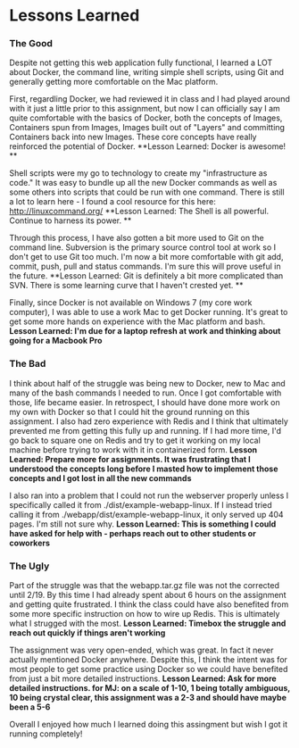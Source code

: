 # Lessons Learned #

### The Good ###

Despite not getting this web application fully functional, I learned a LOT about Docker, the command line, writing simple shell scripts, using Git and generally getting more comfortable on the Mac platform. 

First, regardling Docker, we had reviewed it in class and I had played around with it just a little prior to this assignment, but now I can officially say I am quite comfortable with the basics of Docker, both the concepts of Images, Containers spun from Images, Images built out of "Layers" and committing Containers back into new Images. These core concepts have really reinforced the potential of Docker. 
**Lesson Learned: Docker is awesome! **

Shell scripts were my go to technology to create my "infrastructure as code." It was easy to bundle up all the new Docker commands as well as some others into scripts that could be run with one command. There is still a lot to learn here - I found a cool resource for this here: http://linuxcommand.org/
**Lesson Learned: The Shell is all powerful. Continue to harness its power. **

Through this process, I have also gotten a bit more used to Git on the command line. Subversion is the primary source control tool at work so I don't get to use Git too much. I'm now a bit more comfortable with git add, commit, push, pull and status commands. I'm sure this will prove useful in the future. 
**Lesson Learned: Git is definitely a bit more complicated than SVN. There is some learning curve that I haven't crested yet. **

Finally, since Docker is not available on Windows 7 (my core work computer), I was able to use a work Mac to get Docker running. It's great to get some more hands on experience with the Mac platform and bash.
**Lesson Learned: I'm due for a laptop refresh at work and thinking about going for a Macbook Pro** 

### The Bad ###

I think about half of the struggle was being new to Docker, new to Mac and many of the bash commands I needed to run. Once I got comfortable with those, life became easier. In retrospect, I should have done more work on my own with Docker so that I could hit the ground running on this assignment. I also had zero experience with Redis and I think that ultimately prevented me from getting this fully up and running. If I had more time, I'd go back to square one on Redis and try to get it working on my local machine before trying to work with it in containerized form. 
**Lesson Learned: Prepare more for assignments. It was frustrating that I understood the concepts long before I masted how to implement those concepts and I got lost in all the new commands**

I also ran into a problem that I could not run the webserver properly unless I specifically called it from ./dist/example-webapp-linux. If I instead tried calling it from ./webapp/dist/example-webapp-linux, it only served up 404 pages. I'm still not sure why. 
**Lesson Learned: This is something I could have asked for help with - perhaps reach out to other students or coworkers**

### The Ugly ###

Part of the struggle was that the webapp.tar.gz file was not the corrected until 2/19. By this time I had already spent about 6 hours on the assignment and getting quite frustrated. I think the class could have also benefited from some more specific instruction on how to wire up Redis. This is ultimately what I strugged with the most. 
**Lesson Learned: Timebox the struggle and reach out quickly if things aren't working**

The assignment was very open-ended, which was great. In fact it never actually mentioned Docker anywhere. Despite this, I think the intent was for most people to get some practice using Docker so we could have benefited from just a bit more detailed instructions.
**Lesson Learned: Ask for more detailed instructions. for MJ: on a scale of 1-10, 1 being totally ambiguous, 10 being crystal clear, this assignment was a 2-3 and should have maybe been a 5-6**

Overall I enjoyed how much I learned doing this assingment but wish I got it running completely!



